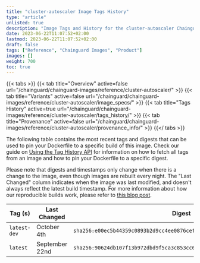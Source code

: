 ```yaml
---
title: "cluster-autoscaler Image Tags History"
type: "article"
unlisted: true
description: "Image Tags and History for the cluster-autoscaler Chainguard Image"
date: 2023-06-22T11:07:52+02:00
lastmod: 2023-06-22T11:07:52+02:00
draft: false
tags: ["Reference", "Chainguard Images", "Product"]
images: []
weight: 700
toc: true
---
```


{{< tabs >}}
{{< tab title="Overview" active=false url="/chainguard/chainguard-images/reference/cluster-autoscaler/" >}}
{{< tab title="Variants" active=false url="/chainguard/chainguard-images/reference/cluster-autoscaler/image_specs/" >}}
{{< tab title="Tags History" active=true url="/chainguard/chainguard-images/reference/cluster-autoscaler/tags_history/" >}}
{{< tab title="Provenance" active=false url="/chainguard/chainguard-images/reference/cluster-autoscaler/provenance_info/" >}}
{{</ tabs >}}

The following table contains the most recent tags and digests that can be used to pin your Dockerfile to a specific build of this image. Check our guide on [Using the Tag History API](/chainguard/chainguard-images/using-the-tag-history-api/) for information on how to fetch all tags from an image and how to pin your Dockerfile to a specific digest.

Please note that digests and timestamps only change when there is a change to the image, even though images are rebuilt every night. The "Last Changed" column indicates when the image was last modified, and doesn't always reflect the latest build timestamp. For more information about how our reproducible builds work, please refer to [this blog post](https://www.chainguard.dev/unchained/reproducing-chainguards-reproducible-image-builds).

| Tag (s)       | Last Changed   | Digest                                                                    |
|---------------|----------------|---------------------------------------------------------------------------|
|  `latest-dev` | October 4th    | `sha256:e00ec5b44359c0893b2d9cc4ee0876cef0a02191af27463f610ebbdde9188e40` |
|  `latest`     | September 22nd | `sha256:90624db107f13b972dbd9f5ca3c853cc6519241fbe8d131ee76ed079f68c9312` |

